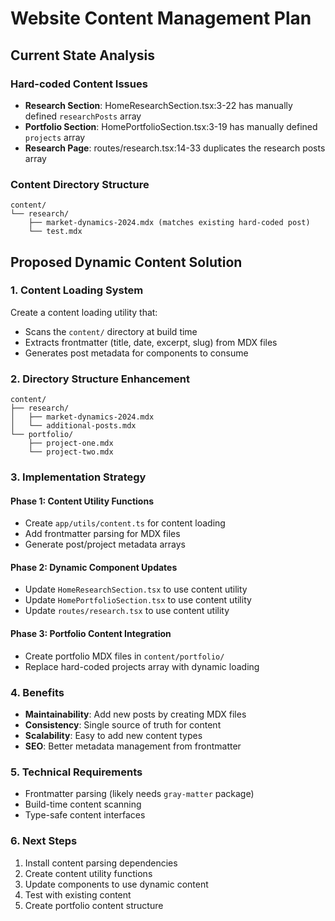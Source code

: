 # Website Content Management Plan

## Current State Analysis

### Hard-coded Content Issues
- **Research Section**: HomeResearchSection.tsx:3-22 has manually defined `researchPosts` array
- **Portfolio Section**: HomePortfolioSection.tsx:3-19 has manually defined `projects` array  
- **Research Page**: routes/research.tsx:14-33 duplicates the research posts array

### Content Directory Structure
```
content/
└── research/
    ├── market-dynamics-2024.mdx (matches existing hard-coded post)
    └── test.mdx
```

## Proposed Dynamic Content Solution

### 1. Content Loading System
Create a content loading utility that:
- Scans the `content/` directory at build time
- Extracts frontmatter (title, date, excerpt, slug) from MDX files
- Generates post metadata for components to consume

### 2. Directory Structure Enhancement
```
content/
├── research/
│   ├── market-dynamics-2024.mdx
│   └── additional-posts.mdx
└── portfolio/
    ├── project-one.mdx
    └── project-two.mdx
```

### 3. Implementation Strategy

#### Phase 1: Content Utility Functions
- Create `app/utils/content.ts` for content loading
- Add frontmatter parsing for MDX files
- Generate post/project metadata arrays

#### Phase 2: Dynamic Component Updates
- Update `HomeResearchSection.tsx` to use content utility
- Update `HomePortfolioSection.tsx` to use content utility  
- Update `routes/research.tsx` to use content utility

#### Phase 3: Portfolio Content Integration
- Create portfolio MDX files in `content/portfolio/`
- Replace hard-coded projects array with dynamic loading

### 4. Benefits
- **Maintainability**: Add new posts by creating MDX files
- **Consistency**: Single source of truth for content
- **Scalability**: Easy to add new content types
- **SEO**: Better metadata management from frontmatter

### 5. Technical Requirements
- Frontmatter parsing (likely needs `gray-matter` package)
- Build-time content scanning
- Type-safe content interfaces

### 6. Next Steps
1. Install content parsing dependencies
2. Create content utility functions
3. Update components to use dynamic content
4. Test with existing content
5. Create portfolio content structure